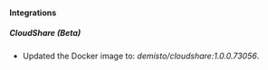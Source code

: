 
#### Integrations

##### CloudShare (Beta)

- Updated the Docker image to: *demisto/cloudshare:1.0.0.73056*.
